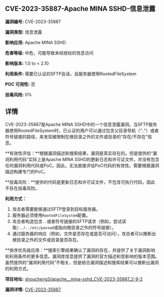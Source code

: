 ## CVE-2023-35887-Apache MINA SSHD-信息泄露

**漏洞编号:** CVE-2023-35887

**漏洞类型:** 信息泄露

**影响应用:** Apache MINA SSHD

**危害等级:** 中危，可能导致未经授权的信息访问

**影响版本:** 1.0 to < 2.10

**利用条件:** 需要已认证的SFTP会话，且服务器使用RootedFileSystem

**POC 可用性:** 否

**投毒风险:** 0%

## 详情

CVE-2023-35887是Apache MINA SSHD中的一个信息泄露漏洞。当SFTP服务器使用RootedFileSystem时，已认证的用户可以通过包含父目录导航（".."）或者符号链接的路径，来发现被限制在根目录之外的文件或目录的“存在/不存在”信息。

**有效性评估：**根据漏洞描述和搜索结果，漏洞是真实存在的。但是提供的“漏洞利用代码”实际上是Apache MINA SSHD的更新日志和许可证文件，并没有包含任何漏洞利用代码或PoC。因此，无法直接评估PoC代码的有效性。需要根据漏洞描述构建专门的PoC。

**投毒风险：**提供的代码是更新日志和许可证文件，不包含可执行代码，因此不存在投毒风险。

**利用方式：**
1.  攻击者需要能够通过SFTP登录到目标服务器。
2.  服务器必须使用`RootedFileSystem`配置。
3.  攻击者构造包含`..`或者符号链接的SFTP请求（例如，尝试读取`/../../etc/passwd`或指向根目录之外的符号链接）。
4.  通过服务器的响应（例如，文件是否存在或是否可访问），攻击者可以推断出根目录之外的文件或目录是否存在。

**排序优先级应用：**搜索引擎结果确认了漏洞的存在，并提供了关于漏洞影响和利用条件的更多信息。漏洞库信息提供了漏洞的官方描述和受影响的版本范围。虽然提供的“漏洞利用代码”不相关，但是结合漏洞描述和搜索结果可以推断出漏洞的利用方式。

**项目地址:** [shoucheng3/apache__mina-sshd_CVE-2023-35887_2-9-2](https://github.com/shoucheng3/apache__mina-sshd_CVE-2023-35887_2-9-2)

**漏洞详情:** [CVE-2023-35887](https://nvd.nist.gov/vuln/detail/CVE-2023-35887)